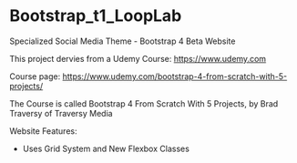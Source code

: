 # Bootstrap_t1_LoopLab
Specialized Social Media Theme - Bootstrap 4 Beta Website

This project dervies from a Udemy Course: https://www.udemy.com

Course page: https://www.udemy.com/bootstrap-4-from-scratch-with-5-projects/

The Course is called Bootstrap 4 From Scratch With 5 Projects, by Brad Traversy of Traversy Media

Website Features:

- Uses Grid System and New Flexbox Classes
